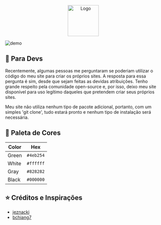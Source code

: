 <div align="center">
  <img alt="Logo" src="https://github.com/GabrielFlores8227/my-portfolio/blob/main/assets/images/icon/green-icon.png" width="100" />
</div>

![demo](https://github.com/GabrielFlores8227/my-portfolio/blob/main/assets/images/banner/print-screen.png)

## 🚨 Para Devs

Recentemente, algumas pessoas me perguntaram se poderiam utilizar o código do meu site para criar os próprios sites. 
A resposta para essa pergunta é sim, desde que sejam feitas as devidas atribuições. Tenho grande respeito pela comunidade open-source 
e, por isso, deixo meu site disponível para uso legítimo daqueles que pretendem criar seus próprios sites.<br>

Meu site não utiliza nenhum tipo de pacote adicional, portanto, com um simples 'git clone', tudo estará pronto e nenhum tipo de 
instalação será necessária.

## 🎨 Paleta de Cores

| Color          | Hex                                                                |
| -------------- | ------------------------------------------------------------------ |
| Green          | `#4eb254` |
| White          | `#ffffff` |
| Gray           | `#828282` |
| Black          | `#000000` |

## ⭐ Créditos e Inspirações

<ul>
   <li>
      <a target="_blank" href="https://github.com/jeznacki/">
        jeznacki
      </a>
  </li>
  <li>
      <a target="_blank" href="https://github.com/bchiang7">
        bchiang7
      </a>
  </li>
</ul>
